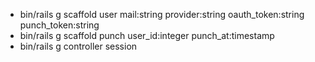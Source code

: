 * bin/rails g scaffold user mail:string provider:string oauth_token:string punch_token:string
* bin/rails g scaffold punch user_id:integer punch_at:timestamp
* bin/rails g controller session



